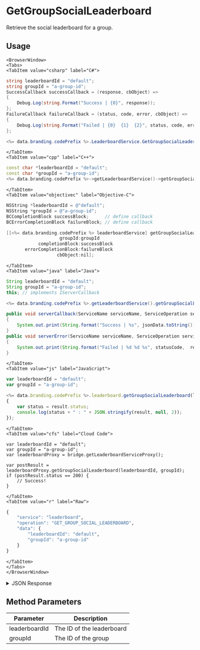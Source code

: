 # GetGroupSocialLeaderboard

Retrieve the social leaderboard for a group.

<PartialServop service_name="leaderboard" operation_name="GET_GROUP_SOCIAL_LEADERBOARD" />

## Usage

```mdx-code-block
<BrowserWindow>
<Tabs>
<TabItem value="csharp" label="C#">
```

```csharp
string leaderboardId = "default";
string groupId = "a-group-id";
SuccessCallback successCallback = (response, cbObject) =>
{
    Debug.Log(string.Format("Success | {0}", response));
};
FailureCallback failureCallback = (status, code, error, cbObject) =>
{
    Debug.Log(string.Format("Failed | {0}  {1}  {2}", status, code, error));
};

<%= data.branding.codePrefix %>.LeaderboardService.GetGroupSocialLeaderboard(leaderboardId, groupId, successCallback, failureCallback);
```

```mdx-code-block
</TabItem>
<TabItem value="cpp" label="C++">
```

```cpp
const char *leaderboardId = "default";
const char *groupId = "a-group-id";
<%= data.branding.codePrefix %>->getLeaderboardService()->getGroupSocialLeaderboard(leaderboardId, groupId, this);
```

```mdx-code-block
</TabItem>
<TabItem value="objectivec" label="Objective-C">
```

```objectivec
NSString *leaderboardId = @"default";
NSString *groupId = @"a-group-id";
BCCompletionBlock successBlock;      // define callback
BCErrorCompletionBlock failureBlock; // define callback

[[<%= data.branding.codePrefix %> leaderboardService] getGroupSocialLeaderboard:leaderboardId
                    groupId:groupId
            completionBlock:successBlock
       errorCompletionBlock:failureBlock
                   cbObject:nil];
```

```mdx-code-block
</TabItem>
<TabItem value="java" label="Java">
```

```java
String leaderboardId = "default";
String groupId = "a-group-id";
this; // implements IServerCallback

<%= data.branding.codePrefix %>.getLeaderboardService().getGroupSocialLeaderboard(leaderboardId, groupId, this);

public void serverCallback(ServiceName serviceName, ServiceOperation serviceOperation, JSONObject jsonData)
{
    System.out.print(String.format("Success | %s", jsonData.toString()));
}
public void serverError(ServiceName serviceName, ServiceOperation serviceOperation, int statusCode, int reasonCode, String jsonError)
{
    System.out.print(String.format("Failed | %d %d %s", statusCode,  reasonCode, jsonError.toString()));
}
```

```mdx-code-block
</TabItem>
<TabItem value="js" label="JavaScript">
```

```javascript
var leaderboardId = "default";
var groupId = "a-group-id";

<%= data.branding.codePrefix %>.leaderboard.getGroupSocialLeaderboard(leaderboardId, groupId, result =>
{
	var status = result.status;
	console.log(status + " : " + JSON.stringify(result, null, 2));
});
```

```mdx-code-block
</TabItem>
<TabItem value="cfs" label="Cloud Code">
```

```cfscript
var leaderboardId = "default";
var groupId = "a-group-id";
var leaderboardProxy = bridge.getLeaderboardServiceProxy();

var postResult = leaderboardProxy.getGroupSocialLeaderboard(leaderboardId, groupId);
if (postResult.status == 200) {
    // Success!
}
```

```mdx-code-block
</TabItem>
<TabItem value="r" label="Raw">
```

```r
{
	"service": "leaderboard",
	"operation": "GET_GROUP_SOCIAL_LEADERBOARD",
	"data": {
		"leaderboardId": "default",
		"groupId": "a-group-id"
	}
}
```

```mdx-code-block
</TabItem>
</Tabs>
</BrowserWindow>
```

<details>
<summary>JSON Response</summary>

```json
{
	"status": 200,
	"data": {
		"leaderboardId": "general",
		"timeBeforeReset": 3358262,
		"leaderboard": [{
			"updatedAt": 1462825797845,
			"pictureUrl": null,
			"playerName": "Peter",
			"playerId": "ee8cad26-16f2-4ef8-9045-3aab84ce6362",
			"createdAt": 1462825797845,
			"data": {
				"nickname": "pete"
			},
			"score": 100,
			"summaryFriendData": null
		}, {
			"updatedAt": 1462825730011,
			"pictureUrl": null,
			"playerName": "Billy",
			"playerId": "295c510f-507f-4bcf-80e1-ebc73708ec3c",
			"createdAt": 1462825730011,
			"data": {
				"nickname": "bill"
			},
			"score": 10,
			"summaryFriendData": null
		}],
		"server_time": 1462825845567
	}
}
```
</details>

## Method Parameters
Parameter | Description
--------- | -----------
leaderboardId | The ID of the leaderboard
groupId | The ID of the group



